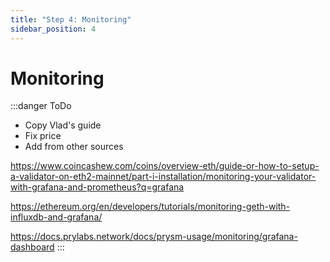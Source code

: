 ```yaml
---
title: "Step 4: Monitoring"
sidebar_position: 4
---
```


# Monitoring
:::danger ToDo
- Copy Vlad's guide
- Fix price
- Add from other sources 

https://www.coincashew.com/coins/overview-eth/guide-or-how-to-setup-a-validator-on-eth2-mainnet/part-i-installation/monitoring-your-validator-with-grafana-and-prometheus?q=grafana

https://ethereum.org/en/developers/tutorials/monitoring-geth-with-influxdb-and-grafana/

https://docs.prylabs.network/docs/prysm-usage/monitoring/grafana-dashboard
:::